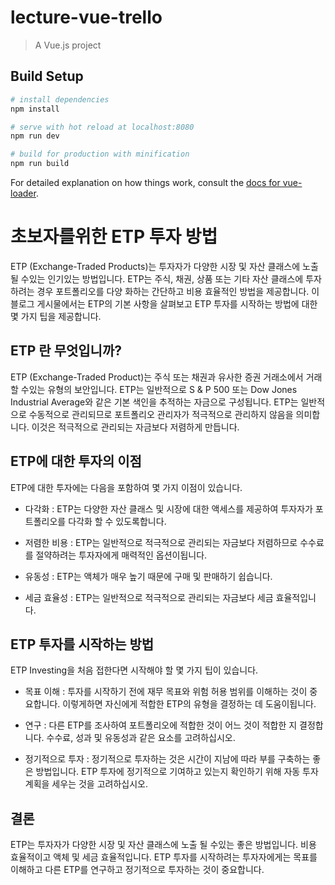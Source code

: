 # lecture-vue-trello

> A Vue.js project

## Build Setup

``` bash
# install dependencies
npm install

# serve with hot reload at localhost:8080
npm run dev

# build for production with minification
npm run build
```

For detailed explanation on how things work, consult the [docs for vue-loader](http://vuejs.github.io/vue-loader).


# 초보자를위한 ETP 투자 방법  
ETP (Exchange-Traded Products)는 투자자가 다양한 시장 및 자산 클래스에 노출 될 수있는 인기있는 방법입니다. ETP는 주식, 채권, 상품 또는 기타 자산 클래스에 투자하려는 경우 포트폴리오를 다양 화하는 간단하고 비용 효율적인 방법을 제공합니다. 이 블로그 게시물에서는 ETP의 기본 사항을 살펴보고 ETP 투자를 시작하는 방법에 대한 몇 가지 팁을 제공합니다.  
  
## ETP 란 무엇입니까?  
ETP (Exchange-Traded Product)는 주식 또는 채권과 유사한 증권 거래소에서 거래 할 수있는 유형의 보안입니다. ETP는 일반적으로 S & P 500 또는 Dow Jones Industrial Average와 같은 기본 색인을 추적하는 자금으로 구성됩니다. ETP는 일반적으로 수동적으로 관리되므로 포트폴리오 관리자가 적극적으로 관리하지 않음을 의미합니다. 이것은 적극적으로 관리되는 자금보다 저렴하게 만듭니다.  
  
## ETP에 대한 투자의 이점  
ETP에 대한 투자에는 다음을 포함하여 몇 가지 이점이 있습니다.  
  
* 다각화 : ETP는 다양한 자산 클래스 및 시장에 대한 액세스를 제공하여 투자자가 포트폴리오를 다각화 할 수 있도록합니다.  
  
* 저렴한 비용 : ETP는 일반적으로 적극적으로 관리되는 자금보다 저렴하므로 수수료를 절약하려는 투자자에게 매력적인 옵션이됩니다.  
  
* 유동성 : ETP는 액체가 매우 높기 때문에 구매 및 판매하기 쉽습니다.  
  
* 세금 효율성 : ETP는 일반적으로 적극적으로 관리되는 자금보다 세금 효율적입니다.  
  
## ETP 투자를 시작하는 방법  
ETP Investing을 처음 접한다면 시작해야 할 몇 가지 팁이 있습니다.  
  
* 목표 이해 : 투자를 시작하기 전에 재무 목표와 위험 허용 범위를 이해하는 것이 중요합니다. 이렇게하면 자신에게 적합한 ETP의 유형을 결정하는 데 도움이됩니다.  
  
* 연구 : 다른 ETP를 조사하여 포트폴리오에 적합한 것이 어느 것이 적합한 지 결정합니다. 수수료, 성과 및 유동성과 같은 요소를 고려하십시오.  
  
* 정기적으로 투자 : 정기적으로 투자하는 것은 시간이 지남에 따라 부를 구축하는 좋은 방법입니다. ETP 투자에 정기적으로 기여하고 있는지 확인하기 위해 자동 투자 계획을 세우는 것을 고려하십시오.  
  
## 결론  
ETP는 투자자가 다양한 시장 및 자산 클래스에 노출 될 수있는 좋은 방법입니다. 비용 효율적이고 액체 및 세금 효율적입니다. ETP 투자를 시작하려는 투자자에게는 목표를 이해하고 다른 ETP를 연구하고 정기적으로 투자하는 것이 중요합니다.
